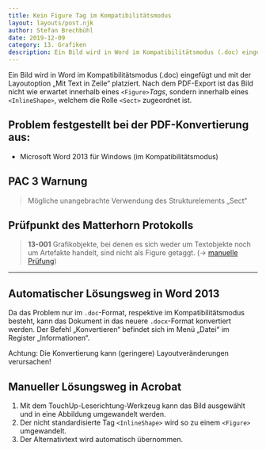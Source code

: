 ```yaml
---
title: Kein Figure Tag im Kompatibilitätsmodus
layout: layouts/post.njk
author: Stefan Brechbühl
date: 2019-12-09
category: 13. Grafiken
description: Ein Bild wird in Word im Kompatibilitätsmodus (.doc) eingefügt und mit der Layoutoption „Mit Text in Zeile“ platziert. Nach dem PDF-Export ist das Bild nicht wie erwartet innerhalb eines <Figure>-Tags, sondern innerhalb eines <InlineShape>, welchem die Rolle <Sect> zugeordnet ist.
---
```


Ein Bild wird in Word im Kompatibilitätsmodus (.doc) eingefügt und mit der Layoutoption „Mit Text in Zeile“ platziert. Nach dem PDF-Export ist das Bild nicht wie erwartet innerhalb eines `<Figure>`_Tags_, sondern innerhalb eines `<InlineShape>`, welchem die Rolle `<Sect>` zugeordnet ist.

## Problem festgestellt bei der PDF-Konvertierung aus:

- Microsoft Word 2013 für Windows (im Kompatibilitätsmodus)

## PAC 3 Warnung

> Mögliche unangebrachte Verwendung des Strukturelements „Sect“

## Prüfpunkt des Matterhorn Protokolls

> **13-001** Grafikobjekte, bei denen es sich weder um Textobjekte noch um Artefakte handelt, sind nicht als Figure getaggt. (→ [manuelle Prüfung](/de/glossary/#manuelle-prüfung))

---

## Automatischer Lösungsweg in Word 2013

Da das Problem nur im `.doc`-Format, respektive im Kompatibilitätsmodus besteht, kann das Dokument in das neuere `.docx`-Format konvertiert werden. Der Befehl „Konvertieren“ befindet sich im Menü „Datei“ im Register „Informationen“.

Achtung: Die Konvertierung kann (geringere) Layoutveränderungen verursachen!

## Manueller Lösungsweg in Acrobat

1. Mit dem TouchUp-Leserichtung-Werkzeug kann das Bild ausgewählt und in eine Abbildung umgewandelt werden.
2. Der nicht standardisierte Tag `<InlineShape>` wird so zu einem `<Figure>` umgewandelt.
3. Der Alternativtext wird automatisch übernommen.
